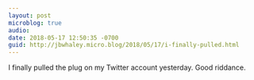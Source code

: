 ```yaml
---
layout: post
microblog: true
audio: 
date: 2018-05-17 12:50:35 -0700
guid: http://jbwhaley.micro.blog/2018/05/17/i-finally-pulled.html
---
```

I finally pulled the plug on my Twitter account yesterday. Good riddance.
